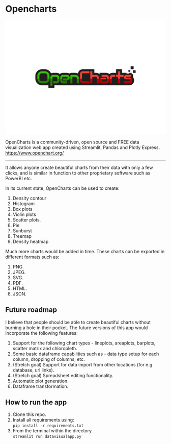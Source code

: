 # Opencharts
![Screenshot](logo.jpg)

OpenCharts is a community-driven, open source and FREE data visualization 
web app created using Streamlit, 
Pandas and Plotly Express.<br>
https://www.openchart.org/
<hr>

It allows anyone create beautiful charts from their data with only a few clicks, and is similar in
 function to other proprietary software such as PowerBI etc.
 <br>
 
 In its current state, OpenCharts can be used to create: <br>
 1) Density contour
 2) Histogram
 3) Box plots
 4) Violin plots
 5) Scatter plots. <br>
 6) Pie
 7) Sunburst
 8) Treemap
 9) Density heatmap
 
 Much more charts would be added in time. These charts can be exported in 
 different formats such as:<br>
 
 1) PNG.
 2) JPEG.
 3) SVG.
 4) PDF.
 5) HTML.
 6) JSON.
 
 ## Future roadmap
I believe that people should be able to create beautiful charts without 
burning a hole in their pocket. The future versions of this app would 
incorporate the following features:<br>
1) Support for the following chart types - lineplots, areaplots, barplots,
  scatter matrix and chloropleth.
2) Some basic dataframe capabilities such as - data type setup for each column, 
dropping of columns, etc. 
3) (Stretch goal) Support for data import from other locations (for e.g. database,  url links).
4) (Stretch goal) Spreadsheet editing functionality.
5) Automatic plot generation.
6) Dataframe transformation.

## How to run the app
1) Clone this repo.
2) Install all requirements using: <br> ```pip install -r requirements.txt``` <br>
3) From the terminal within the directory <br> ```streamlit run datavisualapp.py```

